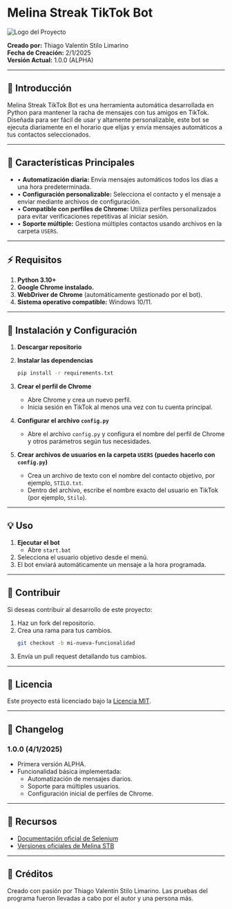 # Melina Streak TikTok Bot

![Logo del Proyecto](icon.ico)

**Creado por:** Thiago Valentín Stilo Limarino  
**Fecha de Creación:** 2/1/2025  
**Versión Actual:** 1.0.0 (ALPHA)  

---

## 🔄 Introducción
Melina Streak TikTok Bot es una herramienta automática desarrollada en Python para mantener la racha de mensajes con tus amigos en TikTok. Diseñada para ser fácil de usar y altamente personalizable, este bot se ejecuta diariamente en el horario que elijas y envía mensajes automáticos a tus contactos seleccionados.

---

## 🔧 Características Principales
- • **Automatización diaria:** Envía mensajes automáticos todos los días a una hora predeterminada.
- • **Configuración personalizable:** Selecciona el contacto y el mensaje a enviar mediante archivos de configuración.
- • **Compatible con perfiles de Chrome:** Utiliza perfiles personalizados para evitar verificaciones repetitivas al iniciar sesión.
- • **Soporte múltiple:** Gestiona múltiples contactos usando archivos en la carpeta `USERS`.

---

## ⚡ Requisitos
1. **Python 3.10+**
2. **Google Chrome instalado.**
3. **WebDriver de Chrome** (automáticamente gestionado por el bot).
4. **Sistema operativo compatible:** Windows 10/11.

---

## 📄 Instalación y Configuración
1. **Descargar repositorio**

3. **Instalar las dependencias**
   ```bash
   pip install -r requirements.txt
   ```

4. **Crear el perfil de Chrome**
   - Abre Chrome y crea un nuevo perfil.
   - Inicia sesión en TikTok al menos una vez con tu cuenta principal.

5. **Configurar el archivo `config.py`**
   - Abre el archivo `config.py` y configura el nombre del perfil de Chrome y otros parámetros según tus necesidades.

6. **Crear archivos de usuarios en la carpeta `USERS` (puedes hacerlo con `config.py`)**
   - Crea un archivo de texto con el nombre del contacto objetivo, por ejemplo, `STILO.txt`.
   - Dentro del archivo, escribe el nombre exacto del usuario en TikTok (por ejemplo, `Stilo`).

---

## 💡 Uso
1. **Ejecutar el bot**
   - Abre `start.bat`
3. Selecciona el usuario objetivo desde el menú.
4. El bot enviará automáticamente un mensaje a la hora programada.

---

## 🔧 Contribuir
Si deseas contribuir al desarrollo de este proyecto:
1. Haz un fork del repositorio.
2. Crea una rama para tus cambios.
   ```bash
   git checkout -b mi-nueva-funcionalidad
   ```
3. Envía un pull request detallando tus cambios.

---

## 🔧 Licencia
Este proyecto está licenciado bajo la [Licencia MIT](LICENSE).

---

## 🎉 Changelog
### 1.0.0 (4/1/2025)
- Primera versión ALPHA.
- Funcionalidad básica implementada:
  - Automatización de mensajes diarios.
  - Soporte para múltiples usuarios.
  - Configuración inicial de perfiles de Chrome.

---

## 🔗 Recursos
- [Documentación oficial de Selenium](https://www.selenium.dev/documentation)
- [Versiones oficiales de Melina STB](https://www.github.com/thiagostilo2121/Melina-Streak-TikTok-Bot/releases)

---

## 🌟 Créditos
Creado con pasión por Thiago Valentín Stilo Limarino. Las pruebas del programa fueron llevadas a cabo por el autor y una persona más.
